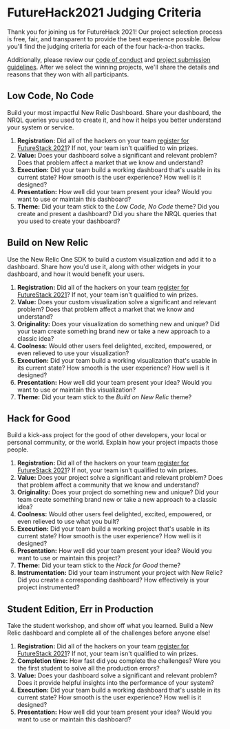 # FutureHack2021 Judging Criteria

Thank you for joining us for FutureHack 2021! Our project selection process is free, fair, and transparent to provide the best experience possible. Below you'll find the judging criteria for each of the four hack-a-thon tracks.

Additionally, please review our [code of conduct](CodeOfConduct.md) and [project submission guidelines](SubmissionCriteria.md). After we select the winning projects, we'll share the details and reasons that they won with all participants.

## Low Code, No Code

Build your most impactful New Relic Dashboard. Share your dashboard, the NRQL queries you used to create it, and how it helps you better understand your system or service.

1. **Registration:** Did all of the hackers on your team [register for FutureStack 2021](https://newrelic.com/futurestack)? If not, your team isn't qualified to win prizes.
2. **Value:** Does your dashboard solve a significant and relevant problem? Does that problem affect a market that we know and understand?
3. **Execution:** Did your team build a working dashboard that's usable in its current state? How smooth is the user experience? How well is it designed?
4. **Presentation:** How well did your team present your idea? Would you want to use or maintain this dashboard?
5. **Theme:** Did your team stick to the _Low Code, No Code_ theme? Did you create and present a dashboard? Did you share the NRQL queries that you used to create your dashboard?

## Build on New Relic

Use the New Relic One SDK to build a custom visualization and add it to a dashboard. Share how you'd use it, along with other widgets in your dashboard, and how it would benefit your users.

1. **Registration:** Did all of the hackers on your team [register for FutureStack 2021](https://newrelic.com/futurestack)? If not, your team isn't qualified to win prizes.
2. **Value:** Does your custom visualization solve a significant and relevant problem? Does that problem affect a market that we know and understand?
3. **Originality:** Does your visualization do something new and unique? Did your team create something brand new or take a new approach to a classic idea?
4. **Coolness:** Would other users feel delighted, excited, empowered, or even relieved to use your visualization?
5. **Execution:** Did your team build a working visualization that's usable in its current state? How smooth is the user experience? How well is it designed?
6. **Presentation:** How well did your team present your idea? Would you want to use or maintain this visualization?
7. **Theme:** Did your team stick to the _Build on New Relic_ theme?

## Hack for Good

Build a kick-ass project for the good of other developers, your local or personal community, or the world. Explain how your project impacts those people.

1. **Registration:** Did all of the hackers on your team [register for FutureStack 2021](https://newrelic.com/futurestack)? If not, your team isn't qualified to win prizes.
2. **Value:** Does your project solve a significant and relevant problem? Does that problem affect a community that we know and understand?
3. **Originality:** Does your project do something new and unique? Did your team create something brand new or take a new approach to a classic idea?
4. **Coolness:** Would other users feel delighted, excited, empowered, or even relieved to use what you built?
5. **Execution:** Did your team build a working project that's usable in its current state? How smooth is the user experience? How well is it designed?
6. **Presentation:** How well did your team present your idea? Would you want to use or maintain this project?
7. **Theme:** Did your team stick to the _Hack for Good_ theme?
8. **Instrumentation:** Did your team instrument your project with New Relic? Did you create a corresponding dashboard? How effectively is your project instrumented?

## Student Edition, Err in Production

Take the student workshop, and show off what you learned. Build a New Relic dashboard and complete all of the challenges before anyone else!

1. **Registration:** Did all of the hackers on your team [register for FutureStack 2021](https://newrelic.com/futurestack)? If not, your team isn't qualified to win prizes.
2. **Completion time:** How fast did you complete the challenges? Were you the first student to solve all the production errors?
3. **Value:** Does your dashboard solve a significant and relevant problem? Does it provide helpful insights into the performance of your system?
4. **Execution:** Did your team build a working dashboard that's usable in its current state? How smooth is the user experience? How well is it designed?
5. **Presentation:** How well did your team present your idea? Would you want to use or maintain this dashboard?